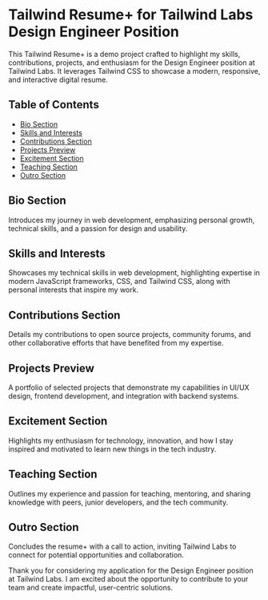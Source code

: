 # Tailwind Resume+ for Tailwind Labs Design Engineer Position

This Tailwind Resume+ is a demo project crafted to highlight my skills, contributions, projects, and enthusiasm for the Design Engineer position at Tailwind Labs. It leverages Tailwind CSS to showcase a modern, responsive, and interactive digital resume.

## Table of Contents

- [Bio Section](#bio-section)
- [Skills and Interests](#skills-and-interests)
- [Contributions Section](#contributions-section)
- [Projects Preview](#projects-preview)
- [Excitement Section](#excitement-section)
- [Teaching Section](#teaching-section)
- [Outro Section](#outro-section)

## Bio Section

Introduces my journey in web development, emphasizing personal growth, technical skills, and a passion for design and usability.

## Skills and Interests

Showcases my technical skills in web development, highlighting expertise in modern JavaScript frameworks, CSS, and Tailwind CSS, along with personal interests that inspire my work.

## Contributions Section

Details my contributions to open source projects, community forums, and other collaborative efforts that have benefited from my expertise.

## Projects Preview

A portfolio of selected projects that demonstrate my capabilities in UI/UX design, frontend development, and integration with backend systems.

## Excitement Section

Highlights my enthusiasm for technology, innovation, and how I stay inspired and motivated to learn new things in the tech industry.

## Teaching Section

Outlines my experience and passion for teaching, mentoring, and sharing knowledge with peers, junior developers, and the tech community.

## Outro Section

Concludes the resume+ with a call to action, inviting Tailwind Labs to connect for potential opportunities and collaboration.

Thank you for considering my application for the Design Engineer position at Tailwind Labs. I am excited about the opportunity to contribute to your team and create impactful, user-centric solutions.
